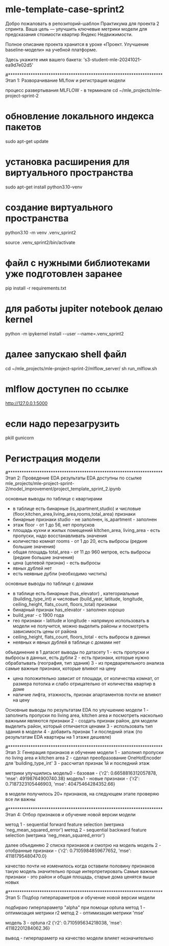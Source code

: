 # mle-template-case-sprint2

Добро пожаловать в репозиторий-шаблон Практикума для проекта 2 спринта. Ваша цель — улучшить ключевые метрики модели для предсказания стоимости квартир Яндекс Недвижимости.

Полное описание проекта хранится в уроке «Проект. Улучшение baseline-модели» на учебной платформе.

Здесь укажите имя вашего бакета: 's3-student-mle-20241021-ea9d7e02d5'

#*********************************************************************
Этап 1: Разворачивание MLflow и регистрация модели

процесс развертывания MLFLOW - в терминале
cd ~/mle_projects/mle-project-sprint-2
# обновление локального индекса пакетов
sudo apt-get update
# установка расширения для виртуального пространства
sudo apt-get install python3.10-venv
# создание виртуального пространства
python3.10 -m venv .venv_sprint2

source .venv_sprint2/bin/activate
# файл с нужными библиотеками уже подготовлен заранее  
pip install -r requirements.txt

# для работы jupiter notebook делаю kernel
python -m ipykernel install --user --name=.venv_sprint2

# далее запускаю shell файл
cd ~/mle_projects/mle-project-sprint-2/mlflow_server/
sh run_mlflow.sh

# mlflow доступен по ссылке
http://127.0.0.1:5000

# если надо перезагрузить
pkill gunicorn

# Регистрация модели


#*********************************************************************
Этап 2: Проведение EDA
результаты EDA доступны по ссылке mle_projects/mle-project-sprint-2/model_improvement/project_template_sprint_2.ipynb

основные выводы по таблице с квартирами
 - в таблице есть бинарные (is_apartment,studio) и числовые (floor,kitchen_area,living_area,rooms,total_area) признаки
 - бинарные признаки studio - не заполнен, is_apartment - заполнен
 - этаж floor - от 1 до 56, нет пропусков
 - площадь кухни и жилых помещений kitchen_area, living_area - есть пропуски, надо восстанавливать значения
 - количество комнат rooms - от 1 до 20, есть выбросы (редкие большие значения)
 - общая площадь total_area - от 11 до 960 метров, есть выбросы (редкие большие значения)
 - цена (целевой признак) - есть выбросы
 - явных дублей нет
 - есть неявные дубли (необходимо чистить)

 основные выводы по таблице с домами
 - в таблице есть бинарные (has_elevator) , категориальные (building_type_int) и числовые (build_year, latitude, longitude, ceiling_height, flats_count, floors_total) признаки
 - бинарный признак has_elevator - заполнен хорошо
 - build_year - c 1900 года
 - гео признаки - latitude и longitude - напрямую использовать в модели не получится, можно выделить районы и посмотреть зависимость цены от района
 - ceiling_height, flats_count, floors_total - есть выбросы в данных
 - неявных и явных дублей в таблице с домами нет

объединение в 1 датасет
выводы по датасету
1 - есть пропуски и выбросы в данных, есть дубли
2 - есть признаки, которые нужно обрабатывать (география, тип здания)
3 - из предварительного анализа самые важные признаки, которые влияют на цену
 - цена положительно зависит от площади, от количества комнат, от размера потолка и слабо отрицательно от количества квартир в доме
 - наличие лифта, этажность, признак апартаментов почти не влияют на цену

Основные выводы по результатам EDA по улучшению модели
1 - заполнить пропуски по living area, kitchen area и посмотреть насколько важными являются признаки
2 - создать признак район, для модели выделить район, который отличается ценами
3 - использовать тип здания в модели
4 - добавить признак 1 и последний этаж (по результатам EDA квартиры на 1 этаже дешевле)

#*********************************************************************
Этап 3: Генерация признаков и обучение модели
1 - заполнил пропуски по living area и kitchen area
2 - сделал преобразование OneHotEncoder для 'building_type_int'
3 - рассчитал признак 1й и последний этаж 

метрики улучшились
модель0 - базовая  - {'r2': 0.6658816312057878, 'mse': 49198764900740.38}
модель1 - новые признаки - {'r2': 0.7187323105446903, 'mse': 40475464284352.66}

в модели получилось 20+ признаков, на следующем этапе проверяю все ли важны

#*********************************************************************
Этап 4: Отбор признаков и обучение новой версии модели

метод 1 - sequential forward feature selection (метрика 'neg_mean_squared_error')
метод 2 - sequential backward feature selection (метрика 'neg_mean_squared_error')

далее объединяю 2 списка признаков и смотрю на модель
модель 2 - отобранные признаки - {'r2': 0.7105984859677652, 'mse': 41181795480470.0}

качество почти не изменилось когда оставили половину признаков
такую модель значительно проще интерпретировать
Самые важные признаки - это район и общая площадь, старые дома ценятся выше новых

#*********************************************************************
Этап 5: Подбор гиперпараметров и обучение новой версии модели

подбираю гиперпараметр "alpha" при помощи optuna
метод 1 - оптимизация метрики r2
метод 2 - оптимизация метрики 'mse'

модель 3 - optuna r2 {'r2': 0.710595634218038, 'mse': 41182201284062.36}

вывод - гиперпараметр на качество модели влияет незначительно



